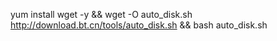 yum install wget -y && wget -O auto_disk.sh http://download.bt.cn/tools/auto_disk.sh && bash auto_disk.sh
